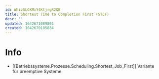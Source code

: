 ```yaml
---
id: WhizSLOXMiY4KtjrgR2QB
title: Shortest Time to Completion First (STCF)
desc: ''
updated: 1642671089801
created: 1642670185834
---
```


# Info

- [[Betriebssysteme.Prozesse.Scheduling.Shortest_Job_First]] Variante für preemptive Systeme